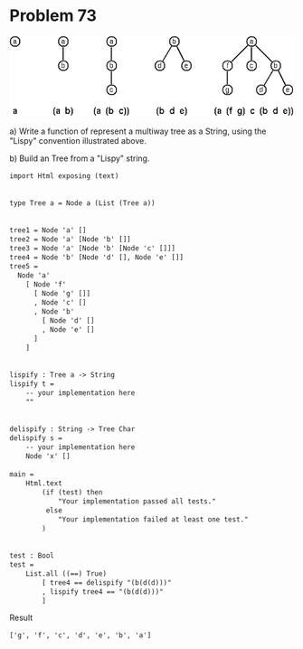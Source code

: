 # Problem 73
![Lisp-like tree representation.](../i/p73.png)

a) Write a function of represent a multiway tree as a String, using the "Lispy" convention illustrated above. 

b) Build an Tree from a "Lispy" string. 

```
import Html exposing (text)


type Tree a = Node a (List (Tree a))


tree1 = Node 'a' []
tree2 = Node 'a' [Node 'b' []]
tree3 = Node 'a' [Node 'b' [Node 'c' []]]
tree4 = Node 'b' [Node 'd' [], Node 'e' []]
tree5 = 
  Node 'a' 
    [ Node 'f' 
      [ Node 'g' []]
      , Node 'c' []
      , Node 'b' 
        [ Node 'd' []
        , Node 'e' []
      ]
    ]


lispify : Tree a -> String
lispify t = 
    -- your implementation here
    ""


delispify : String -> Tree Char
delispify s = 
    -- your implementation here
    Node 'x' []

main =
    Html.text
        (if (test) then
            "Your implementation passed all tests."
         else
            "Your implementation failed at least one test."
        )


test : Bool
test =
    List.all ((==) True)
        [ tree4 == delispify "(b(d(d)))"
        , lispify tree4 == "(b(d(d)))"
        ] 
```

Result
```
['g', 'f', 'c', 'd', 'e', 'b', 'a']
```
